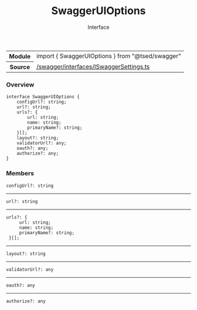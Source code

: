 
<header class="symbol-info-header"><h1 id="swaggeruioptions">SwaggerUIOptions</h1><label class="symbol-info-type-label interface">Interface</label></header>
<!-- summary -->
<section class="symbol-info"><table class="is-full-width"><tbody><tr><th>Module</th><td><div class="lang-typescript"><span class="token keyword">import</span> { SwaggerUIOptions }&nbsp;<span class="token keyword">from</span>&nbsp;<span class="token string">"@tsed/swagger"</span></div></td></tr><tr><th>Source</th><td><a href="https://github.com/Romakita/ts-express-decorators/blob/v4.26.1/src//swagger/interfaces/ISwaggerSettings.ts#L0-L0">/swagger/interfaces/ISwaggerSettings.ts</a></td></tr></tbody></table></section>
<!-- overview -->


### Overview


<pre><code class="typescript-lang "><span class="token keyword">interface</span> SwaggerUIOptions <span class="token punctuation">{</span>
    configUrl?<span class="token punctuation">:</span> <span class="token keyword">string</span><span class="token punctuation">;</span>
    url?<span class="token punctuation">:</span> <span class="token keyword">string</span><span class="token punctuation">;</span>
    urls?<span class="token punctuation">:</span> <span class="token punctuation">{</span>
        url<span class="token punctuation">:</span> <span class="token keyword">string</span><span class="token punctuation">;</span>
        name<span class="token punctuation">:</span> <span class="token keyword">string</span><span class="token punctuation">;</span>
        primaryName?<span class="token punctuation">:</span> <span class="token keyword">string</span><span class="token punctuation">;</span>
    <span class="token punctuation">}</span><span class="token punctuation">[</span><span class="token punctuation">]</span><span class="token punctuation">;</span>
    layout?<span class="token punctuation">:</span> <span class="token keyword">string</span><span class="token punctuation">;</span>
    validatorUrl?<span class="token punctuation">:</span> <span class="token keyword">any</span><span class="token punctuation">;</span>
    oauth?<span class="token punctuation">:</span> <span class="token keyword">any</span><span class="token punctuation">;</span>
    authorize?<span class="token punctuation">:</span> <span class="token keyword">any</span><span class="token punctuation">;</span>
<span class="token punctuation">}</span></code></pre>


<!-- Parameters -->

<!-- Description -->

<!-- Members -->







### Members



<div class="method-overview">
<pre><code class="typescript-lang ">configUrl?<span class="token punctuation">:</span> <span class="token keyword">string</span></code></pre>
</div>




<hr/>



<div class="method-overview">
<pre><code class="typescript-lang ">url?<span class="token punctuation">:</span> <span class="token keyword">string</span></code></pre>
</div>




<hr/>



<div class="method-overview">
<pre><code class="typescript-lang ">urls?<span class="token punctuation">:</span> <span class="token punctuation">{</span>
     url<span class="token punctuation">:</span> <span class="token keyword">string</span><span class="token punctuation">;</span>
     name<span class="token punctuation">:</span> <span class="token keyword">string</span><span class="token punctuation">;</span>
     primaryName?<span class="token punctuation">:</span> <span class="token keyword">string</span><span class="token punctuation">;</span>
 <span class="token punctuation">}</span><span class="token punctuation">[</span><span class="token punctuation">]</span><span class="token punctuation">;</span></code></pre>
</div>




<hr/>



<div class="method-overview">
<pre><code class="typescript-lang ">layout?<span class="token punctuation">:</span> <span class="token keyword">string</span></code></pre>
</div>




<hr/>



<div class="method-overview">
<pre><code class="typescript-lang ">validatorUrl?<span class="token punctuation">:</span> <span class="token keyword">any</span></code></pre>
</div>




<hr/>



<div class="method-overview">
<pre><code class="typescript-lang ">oauth?<span class="token punctuation">:</span> <span class="token keyword">any</span></code></pre>
</div>




<hr/>



<div class="method-overview">
<pre><code class="typescript-lang ">authorize?<span class="token punctuation">:</span> <span class="token keyword">any</span></code></pre>
</div>








